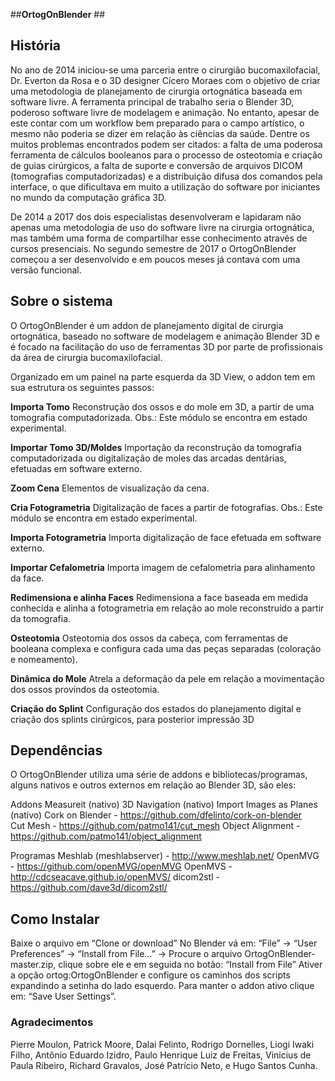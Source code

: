 ##**OrtogOnBlender** ##

<h2>História</h2>

No ano de 2014 iniciou-se uma parceria entre o cirurgião bucomaxilofacial, Dr. Everton da Rosa e o 3D designer Cícero Moraes com o objetivo de criar uma metodologia de planejamento de cirurgia ortognática baseada em software livre. A ferramenta principal de trabalho seria o Blender 3D, poderoso software livre de modelagem e animação. No entanto, apesar de este contar com um workflow bem preparado para o campo artístico, o mesmo não poderia se dizer em relação às ciências da saúde. Dentre os muitos problemas encontrados podem ser citados: a falta de uma poderosa ferramenta de cálculos booleanos para o processo de osteotomia e criação de guias cirúrgicos, a falta de suporte e conversão de  arquivos DICOM (tomografias computadorizadas) e a distribuição difusa dos comandos pela interface, o que  dificultava em muito a utilização do software por iniciantes no mundo da computação gráfica 3D.

De 2014 a 2017 dos dois especialistas desenvolveram e lapidaram não apenas uma metodologia de uso do software livre na cirurgia ortognática, mas também uma forma de compartilhar esse conhecimento através de cursos presenciais. No segundo semestre de 2017 o OrtogOnBlender começou a ser desenvolvido e em poucos meses já contava com uma versão funcional.

<h2>Sobre o sistema</h2>

O OrtogOnBlender é um addon de planejamento digital de cirurgia ortognática, baseado no software de modelagem e animação Blender 3D e é focado na facilitação do uso de ferramentas 3D por parte de profissionais da área de cirurgia bucomaxilofacial.

Organizado em um painel na parte esquerda da 3D View, o addon tem em sua estrutura os seguintes passos:

**Importa Tomo**
Reconstrução dos ossos e do mole em 3D, a partir de uma tomografia computadorizada.
Obs.: Este módulo se encontra em estado experimental.

**Importar Tomo 3D/Moldes**
Importação da reconstrução da tomografia computadorizada ou digitalização de moles das arcadas dentárias, efetuadas em software externo.

**Zoom Cena**
Elementos de visualização da cena.

**Cria Fotogrametria**
Digitalização de faces a partir de fotografias.
Obs.: Este módulo se encontra em estado experimental.

**Importa Fotogrametria**
Importa digitalização de face efetuada em software externo.

**Importar Cefalometria**
Importa imagem de cefalometria para alinhamento da face.

**Redimensiona e alinha Faces**
Redimensiona a face baseada em medida conhecida e alinha a fotogrametria em relação ao mole reconstruído a partir da tomografia.

**Osteotomia**
Osteotomia dos ossos da cabeça, com ferramentas de booleana complexa e configura cada uma das peças separadas (coloração e nomeamento).

**Dinâmica do Mole**
Atrela a deformação da pele em relação a movimentação dos ossos provindos da osteotomia.

**Criação do Splint**
Configuração dos estados do planejamento digital e criação dos splints cirúrgicos, para posterior impressão 3D

<h2>Dependências</h2>

O OrtogOnBlender utiliza uma série de addons e bibliotecas/programas, alguns nativos e outros externos em relação ao Blender 3D, são eles:

Addons
Measureit (nativo)
3D Navigation (nativo)
Import Images as Planes (nativo)
Cork on Blender - https://github.com/dfelinto/cork-on-blender	
Cut Mesh - https://github.com/patmo141/cut_mesh
Object Alignment - https://github.com/patmo141/object_alignment

Programas
Meshlab (meshlabserver) - http://www.meshlab.net/
OpenMVG - https://github.com/openMVG/openMVG
OpenMVS - http://cdcseacave.github.io/openMVS/
dicom2stl - https://github.com/dave3d/dicom2stl/

<h2>Como Instalar</h2>

Baixe o arquivo em “Clone or download”
No Blender vá em: “File” -> “User Preferences” -> “Install from File…” -> Procure o arquivo OrtogOnBlender-master.zip, clique sobre ele e em seguida no botão: “Install from File”
Ativer a opção ortog:OrtogOnBlender e configure os caminhos dos scripts expandindo a setinha do lado esquerdo.
Para manter o addon ativo clique em: “Save User Settings”.

<h3>Agradecimentos</h3>

Pierre Moulon, Patrick Moore, Dalai Felinto, Rodrigo Dornelles, Liogi Iwaki Filho, Antônio Eduardo Izidro, Paulo Henrique  Luiz de Freitas, Vinicius de Paula Ribeiro, Richard Gravalos, José Patrício Neto, e Hugo Santos Cunha.

